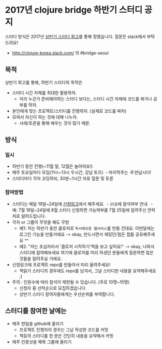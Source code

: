 # 2017년 clojure bridge 하반기 스터디 공지

스터디 방식은 2017년 [상반기 스터디 회고](https://github.com/ClojureBridgeSeoul/study2017-1/blob/master/review.md)를 통해 정했습니다.
질문은 slack에서 부탁드려요!
- http://clojure-korea.slack.com/ 의 #bridge-seoul

## 목적

상반기 회고를 통해, 하반기 스터디의 목적은

- 스터디 시간 자체를 최대한 활용하자.
  - 미리 누군가 준비해야하는 스터디 보다는, 스터디 시간 자체에 코드를 짜거나 공부를 하자.
- 본인에게 맞는 프로젝트/스터디를 진행하자. (실재로 코드를 짜자)
- 모여서 자신이 하는 것에 대해 나누자.
  - 사례/토론을 통해 배우는 것이 많기 때문.

## 방식

### 일시

- 하반기 동안 진행(~11월 말, 12월은 놀아야죠!)
- 매주 토요일마다 모임(11시~13시 두시간, 강남 토즈)
  - 마지막주는 *꼭* 만납시다!
- 스터디마다 각자 코딩하되, 30분~1시간 자유 질문 및 토론

### 참여방법

- 스터디는 매달 19일~24일에 [신청링크](https://docs.google.com/forms/d/133TdIF6NU1TuKMmSNAe7-8jHtnkf_xpkTCCx5Y7RFPA)에서 해주세요.
  - `25일`에 참석여부 안내.
  - 예: 7월 19일~24일에 8월 스터디 신청하면 가능여부를 7월 25일에 알려주신 연락처로 알려드립니다.
- 각자 or 그룹이 무엇을 해도 무방
  - 예1: 저는 하반기 동안 클로저로 `독서메모용 웹서비스`를 만들 건대요. 이번달에는 로그인 기능을 만들거에요 -> okay, 만드시면서 재밌던/힘든 점들 공유해주세요 ^^
  - 예2: "저는 초심자라서 '클로저 시작하기'책을 보고 싶어요!" -> okay, 나와서 스터디에 참여해보세요 여기에 클로저를 미리 하셨던 분들에게 질문하면 많은 것들을 알려주실 거에요.
- 신청링크에 프로젝트 repo를 만들어서 미리 올려주세요!
  - 책읽기 스터디의 경우에도 repo를 남겨서, 그날 스터디한 내용을 요약해주세요 ;)
- 주의 : 인원수에 따라 참석이 제한될 수 있습니다. (주로 10명~15명)
  - 신청자 중 선착순으로 모집하겠습니다.
  - 상반기 스터디 참여자들에게는 우선순위를 부여합니다.

## 스터디를 참여한 날에는

- 매주 한일을 github에 올리기
  - 프로젝트 진행자의 경우는 그날 작성한 코드를 커밋
  - 책등의 스터디를 한 분은 간단히 내용을 요약해서 커밋
- 매주 인증샷을 페북 그룹에 올리기

